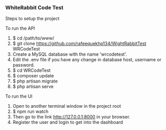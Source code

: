 ### WhiteRabbit Code Test

Steps to setup the project

To run the API

1. $ cd /path/to/www/
2. $ git clone https://github.com/rafeequekhp134/WightRabbitTest WRCodeTest
3. Create a MySQL database with the name 'wrcodetest'.
4. Edit the .env file if you have any change in database host, username or password.
5. $ cd WRCodeTest
6. $ composer update
7. $ php artisan migrate
8. $ php artisan serve

To run the UI

1. Open to another terminal window in the project root
2. $ npm run watch
3. Then go to the link http://127.0.0.1:8000 in your browser.
4. Register the user and login to get into the dashboard
